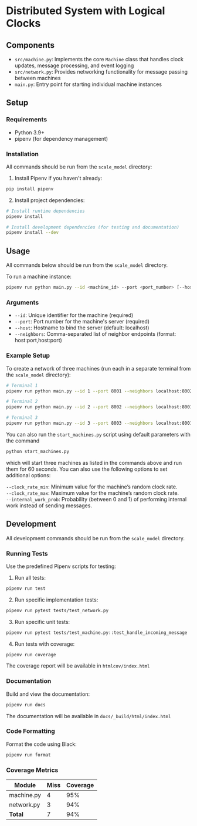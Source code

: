 # Distributed System with Logical Clocks

## Components

- `src/machine.py`: Implements the core `Machine` class that handles clock updates, message processing, and event logging
- `src/network.py`: Provides networking functionality for message passing between machines
- `main.py`: Entry point for starting individual machine instances

## Setup

### Requirements

- Python 3.9+
- pipenv (for dependency management)

### Installation

All commands should be run from the `scale_model` directory:

1. Install Pipenv if you haven't already:
```bash
pip install pipenv
```

2. Install project dependencies:
```bash
# Install runtime dependencies
pipenv install

# Install development dependencies (for testing and documentation)
pipenv install --dev
```

## Usage

All commands below should be run from the `scale_model` directory.

To run a machine instance:

```bash
pipenv run python main.py --id <machine_id> --port <port_number> [--host <hostname>] [--neighbors <neighbor_list>]
```

### Arguments

- `--id`: Unique identifier for the machine (required)
- `--port`: Port number for the machine's server (required)
- `--host`: Hostname to bind the server (default: localhost)
- `--neighbors`: Comma-separated list of neighbor endpoints (format: host:port,host:port)

### Example Setup

To create a network of three machines (run each in a separate terminal from the `scale_model` directory):

```bash
# Terminal 1
pipenv run python main.py --id 1 --port 8001 --neighbors localhost:8002,localhost:8003

# Terminal 2
pipenv run python main.py --id 2 --port 8002 --neighbors localhost:8001,localhost:8003

# Terminal 3
pipenv run python main.py --id 3 --port 8003 --neighbors localhost:8001,localhost:8002
```

You can also run the `start_machines.py` script using default parameters with the command

```bash
python start_machines.py
```
which will start three machines as listed in the commands above and run them for 60 seconds. You can also use the following options to set additional options:

`--clock_rate_min`: Minimum value for the machine’s random clock rate.\
`--clock_rate_max`: Maximum value for the machine’s random clock rate.\
`--internal_work_prob`: Probability (between 0 and 1) of performing internal work instead of sending messages.

## Development

All development commands should be run from the `scale_model` directory.

### Running Tests

Use the predefined Pipenv scripts for testing:

1. Run all tests:
```bash
pipenv run test
```

2. Run specific implementation tests:
```bash
pipenv run pytest tests/test_network.py
```

3. Run specific unit tests:
```bash
pipenv run pytest tests/test_machine.py::test_handle_incoming_message
```

4. Run tests with coverage:
```bash
pipenv run coverage
```

The coverage report will be available in `htmlcov/index.html`

### Documentation

Build and view the documentation:

```bash
pipenv run docs
```

The documentation will be available in `docs/_build/html/index.html`

### Code Formatting

Format the code using Black:

```bash
pipenv run format
```

### Coverage Metrics

| Module | Miss | Coverage |
|--------|-----------|----------|
| machine.py | 4 | 95% |
| network.py | 3 | 94% |
| **Total** | 7 | 94% |
